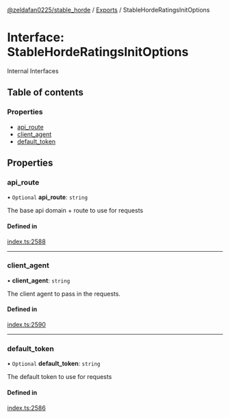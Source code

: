 [@zeldafan0225/stable_horde](../README.md) / [Exports](../modules.md) / StableHordeRatingsInitOptions

# Interface: StableHordeRatingsInitOptions

Internal Interfaces

## Table of contents

### Properties

- [api\_route](StableHordeRatingsInitOptions.md#api_route)
- [client\_agent](StableHordeRatingsInitOptions.md#client_agent)
- [default\_token](StableHordeRatingsInitOptions.md#default_token)

## Properties

### api\_route

• `Optional` **api\_route**: `string`

The base api domain + route to use for requests

#### Defined in

[index.ts:2588](https://github.com/MrlolDev/stable_horde/blob/07c9e41/index.ts#L2588)

___

### client\_agent

• **client\_agent**: `string`

The client agent to pass in the requests.

#### Defined in

[index.ts:2590](https://github.com/MrlolDev/stable_horde/blob/07c9e41/index.ts#L2590)

___

### default\_token

• `Optional` **default\_token**: `string`

The default token to use for requests

#### Defined in

[index.ts:2586](https://github.com/MrlolDev/stable_horde/blob/07c9e41/index.ts#L2586)
